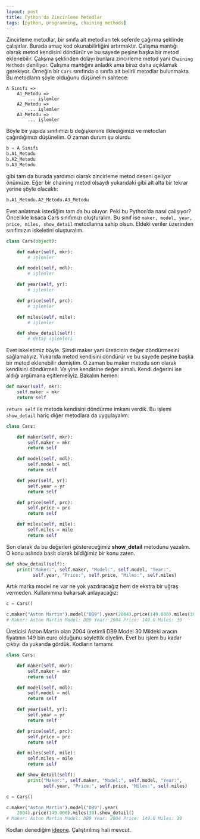 ```yaml
---
layout: post
title: Python'da Zincirleme Metodlar
tags: [python, programming, chaining methods]
---
```


Zincirleme metodlar, bir sınıfa ait metodları tek seferde çağırma şeklinde çalışırlar. Burada amaç kod okunabilirliğini artırmaktır. Çalışma mantığı olarak metod kendisini döndürür ve bu sayede peşine başka bir metod eklenebilir. Çalışma şeklinden dolayı bunlara zincirleme metod yani `Chaining Methods` deniliyor. Çalışma mantığını anladık ama biraz daha açıklamak gerekiyor. Örneğin bir `Cars` sınıfında o sınıfa ait belirli metodlar bulunmakta. Bu metodların şöyle olduğunu düşünelim sahtece:
<!--more-->
```pseudo
A Sınıfı =>
    A1_Metodu =>
        ... işlemler
    A2_Metodu =>
        ... işlemler
    A3_Metodu =>
        ... işlemler
```

Böyle bir yapıda sınıfımızı b değişkenine ilklediğimizi ve metodları çağırdığımızı düşünelim. O zaman durum şu olurdu

```python
b = A Sınıfı
b.A1_Metodu
b.A2_Metodu
b.A3_Metodu
```

gibi tam da burada yardımcı olarak zincirleme metod deseni geliyor önümüze. Eğer bir chaining metod olsaydı yukarıdaki gibi alt alta bir tekrar yerine şöyle olacaktı:

```python
b.A1_Metodu.A2_Metodu.A3_Metodu
```

Evet anlatmak istediğim tam da bu oluyor. Peki bu Python’da nasıl çalışıyor? Öncelikle kısaca Cars sınıfımızı oluşturalım. Bu sınıf ise `maker, model, year, price, miles, show_detail` metodlarına sahip olsun. Eldeki veriler üzerinden sınıfımızın iskeletini oluşturalım.

```python
class Cars(object):

    def maker(self, mkr):
        # işlemler

    def model(self, mdl):
        # işlemler

    def year(self, yr):
        # işlemler

    def price(self, prc):
        # işlemler

    def miles(self, mile):
        # işlemler

    def show_detail(self):
        # detay işlemleri
```

Evet iskeletimiz böyle. Şimdi maker yani üreticinin değer döndürmesini sağlamalıyız. Yukarıda metod kendisini döndürür ve bu sayede peşine başka bir metod eklenebilir demiştim. O zaman bu maker metodu son olarak kendisini döndürmeli. Ve yine kendisine değer almalı. Kendi değerini ise aldığı argümana eşitlemeliyiz. Bakalım hemen:

```python
def maker(self, mkr):
    self.maker = mkr
    return self
```

`return self` ile metoda kendisini döndürme imkanı verdik. Bu işlemi `show_detail` hariç diğer metodlara da uygulayalım:

```python
class Cars:

    def maker(self, mkr):
        self.maker = mkr
        return self

    def model(self, mdl):
        self.model = mdl
        return self

    def year(self, yr):
        self.year = yr
        return self

    def price(self, prc):
        self.price = prc
        return self

    def miles(self, mile):
        self.miles = mile
        return self
```

Son olarak da bu değerleri göstereceğimiz **show_detail** metodunu yazalım. O konu aslında basit olarak bildiğimiz bir konu zaten.

```python
def show_detail(self):
    print("Maker:", self.maker, "Model:", self.model, "Year:",
          self.year, "Price:", self.price, "Miles:", self.miles)
```

Artık marka model ne var ne yok yazdıracağız hem de ekstra bir uğraş vermeden. Kullanımına bakarsak anlayacağız:

```python
c = Cars()

c.maker("Aston Martin").model("DB9").year(2004).price(149.000).miles(30).show_detail()
# Maker: Aston Martin Model: DB9 Year: 2004 Price: 149.0 Miles: 30
```

Üreticisi Aston Martin olan 2004 üretimli DB9 Model 30 Mildeki aracın fiyatının 149 bin euro olduğunu söylettik diyelim. Evet bu işlem bu kadar çıktıyı da yukarıda gördük. Kodların tamamı:

```python
class Cars:

    def maker(self, mkr):
        self.maker = mkr
        return self

    def model(self, mdl):
        self.model = mdl
        return self

    def year(self, yr):
        self.year = yr
        return self

    def price(self, prc):
        self.price = prc
        return self

    def miles(self, mile):
        self.miles = mile
        return self

    def show_detail(self):
        print("Maker:", self.maker, "Model:", self.model, "Year:",
              self.year, "Price:", self.price, "Miles:", self.miles)

c = Cars()

c.maker("Aston Martin").model("DB9").year(
    2004).price(149.000).miles(30).show_detail()
# Maker: Aston Martin Model: DB9 Year: 2004 Price: 149.0 Miles: 30
```

Kodları denediğim [ideone](https://ideone.com/1blLKY). Çalıştırılmış hali mevcut.